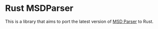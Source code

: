 # Rust MSDParser

This is a library that aims to port the latest version of [MSD Parser](https://github.com/garcia/msdparser/) to Rust.